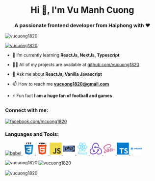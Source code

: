<h1 align="center">Hi 👋, I'm Vu Manh Cuong</h1>
<h3 align="center">A passionate frontend developer from Haiphong with ❤</h3>

<p align="left"> <img src="https://komarev.com/ghpvc/?username=vucuong1820&label=Profile%20views&color=0e75b6&style=flat" alt="vucuong1820" /> </p>

<p align="left"> <a href="https://github.com/ryo-ma/github-profile-trophy"><img src="https://github-profile-trophy.vercel.app/?username=vucuong1820" alt="vucuong1820" /></a> </p>

- 🌱 I’m currently learning **ReactJs, NextJs, Typescript**

- 👨‍💻 All of my projects are available at [github.com/vucuong1820](github.com/vucuong1820)

- 💬 Ask me about **ReactJs, Vanilla Javascript**

- 📫 How to reach me **vucuong1820@gmail.com**

- ⚡ Fun fact **I am a huge fan of football and games**

<h3 align="left">Connect with me:</h3>
<p align="left">
<a href="https://fb.com/facebook.com/mcuong1820" target="blank"><img align="center" src="https://raw.githubusercontent.com/rahuldkjain/github-profile-readme-generator/master/src/images/icons/Social/facebook.svg" alt="facebook.com/mcuong1820" height="30" width="40" /></a>
</p>

<h3 align="left">Languages and Tools:</h3>
<p align="left"> <a href="https://babeljs.io/" target="_blank" rel="noreferrer"> <img src="https://www.vectorlogo.zone/logos/babeljs/babeljs-icon.svg" alt="babel" width="40" height="40"/> </a> <a href="https://www.w3schools.com/css/" target="_blank" rel="noreferrer"> <img src="https://raw.githubusercontent.com/devicons/devicon/master/icons/css3/css3-original-wordmark.svg" alt="css3" width="40" height="40"/> </a> <a href="https://www.w3.org/html/" target="_blank" rel="noreferrer"> <img src="https://raw.githubusercontent.com/devicons/devicon/master/icons/html5/html5-original-wordmark.svg" alt="html5" width="40" height="40"/> </a> <a href="https://developer.mozilla.org/en-US/docs/Web/JavaScript" target="_blank" rel="noreferrer"> <img src="https://raw.githubusercontent.com/devicons/devicon/master/icons/javascript/javascript-original.svg" alt="javascript" width="40" height="40"/> </a> <a href="https://www.php.net" target="_blank" rel="noreferrer"> <img src="https://raw.githubusercontent.com/devicons/devicon/master/icons/php/php-original.svg" alt="php" width="40" height="40"/> </a> <a href="https://reactjs.org/" target="_blank" rel="noreferrer"> <img src="https://raw.githubusercontent.com/devicons/devicon/master/icons/react/react-original-wordmark.svg" alt="react" width="40" height="40"/> </a> <a href="https://redux.js.org" target="_blank" rel="noreferrer"> <img src="https://raw.githubusercontent.com/devicons/devicon/master/icons/redux/redux-original.svg" alt="redux" width="40" height="40"/> </a> <a href="https://sass-lang.com" target="_blank" rel="noreferrer"> <img src="https://raw.githubusercontent.com/devicons/devicon/master/icons/sass/sass-original.svg" alt="sass" width="40" height="40"/> </a> <a href="https://www.typescriptlang.org/" target="_blank" rel="noreferrer"> <img src="https://raw.githubusercontent.com/devicons/devicon/master/icons/typescript/typescript-original.svg" alt="typescript" width="40" height="40"/> </a> <a href="https://webpack.js.org" target="_blank" rel="noreferrer"> <img src="https://raw.githubusercontent.com/devicons/devicon/d00d0969292a6569d45b06d3f350f463a0107b0d/icons/webpack/webpack-original-wordmark.svg" alt="webpack" width="40" height="40"/> </a> </p>

<p><img align="left" src="https://github-readme-stats.vercel.app/api/top-langs?username=vucuong1820&show_icons=true&locale=en&layout=compact" alt="vucuong1820" /></p>

<p>&nbsp;<img align="center" src="https://github-readme-stats.vercel.app/api?username=vucuong1820&show_icons=true&locale=en" alt="vucuong1820" /></p>

<p><img align="center" src="https://github-readme-streak-stats.herokuapp.com/?user=vucuong1820&" alt="vucuong1820" /></p>

